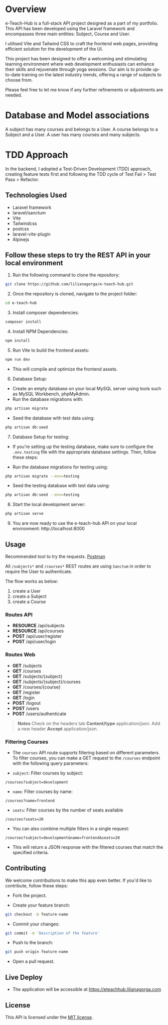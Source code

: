 # Overview

e-Teach-Hub is a full-stack API project designed as a part of my portfolio. This API has been developed using the
Laravel framework and encompasses three main entities: Subject, Course and User.

I utilised Vite and Tailwind CSS to craft the frontend web pages, providing efficient solution for the development of
the UI.

This project has been designed to offer a welcoming and stimulating learning environment where web development
enthusiasts can enhance their skills and rejuvenate through yoga sessions. Our aim is to provide up-to-date training on
the latest industry trends, offering a range of subjects to choose from.

Please feel free to let me know if any further refinements or adjustments are needed.

# Database and Model associations

A subject has many courses and belongs to a User.
A course belongs to a Subject and a User.
A user has many courses and many subjects.

# TDD Approach

In the backend, I adopted a Test-Driven Development (TDD) approach, creating feature tests first and following the TDD
cycle of Test Fail > Test Pass > Refactor.

## Technologies Used

* Laravel framework
* laravel/sanctum
* Vite
* Tailwindcss
* postcss
* laravel-vite-plugin
* Alpinejs

## Follow these steps to try the REST API in your local environment

1. Run the following command to clone the repository:

```bash
git clone https://github.com/lilianagorga/e-teach-hub.git
```

2. Once the repository is cloned, navigate to the project folder:

```bash
cd e-teach-hub
```

3. Install composer dependencies:

```bash
composer install
```

4. Install NPM Dependencies:

```bash
npm install
```

5. Run Vite to build the frontend assets:

```bash
npm run dev
```

* This will compile and optimize the frontend assets.

6. Database Setup:

* Create an empty database on your local MySQL server using tools such as MySQL Workbench, phpMyAdmin.
* Run the database migrations with:

```bash
php artisan migrate
```

* Seed the database with test data using:

```bash
php artisan db:seed
```

7. Database Setup for testing:

* If you're setting up the testing database, make sure to configure the `.env.testing` file with the appropriate
  database settings. Then, follow these steps:

* Run the database migrations for testing using:

```bash
php artisan migrate --env=testing
```

* Seed the testing database with test data using:

```bash
php artisan db:seed --env=testing
```

8. Start the local development server:

```bash
php artisan serve
```

9. You are now ready to use the e-teach-hub API on your local environment: http://localhost:8000

## Usage

Recommended tool to try the requests. [Postman](https://www.postman.com/)

All `/subjects*` and `/courses*` REST routes are using `Sanctum` in order to require the User to authenticate.

The flow works as below:
1. create a User
2. create a Subject
3. create a Course

### Routes API

- **RESOURCE** /api/subjects
- **RESOURCE** /api/courses
- **POST** /api/user/register
- **POST** /api/user/login

### Routes Web

- **GET** /subjects
- **GET** /courses
- **GET** /subjects/{subject}
- **GET** /subjects/{subject}/courses
- **GET** /courses/{course}
- **GET** /register
- **GET** /login
- **POST** /logout
- **POST** /users
- **POST** /users/authenticate

> **Notes**
> Check on the headers tab **Content/type** application/json.
> Add a new header **Accept** application/json.

### Filtering Courses

* The `courses` API route supports filtering based on different parameters. To filter courses, you can make a GET
  request to the `/courses` endpoint with the following query parameters:

* `subject`: Filter courses by subject:
```
/courses?subject=development
```

* `name`: Filter courses by name:
```
/courses?name=frontend
```

* `seats`: Filter courses by the number of seats available
```
/courses?seats=20
```

* You can also combine multiple filters in a single request:
```
/courses?subject=development&name=frontend&seats=20
```

* This will return a JSON response with the filtered courses that match the specified criteria.

## Contributing

We welcome contributions to make this app even better. If you'd like to contribute, follow these steps:

* Fork the project.

* Create your feature branch:

```bash
git checkout -b feature-name
```

* Commit your changes:

```bash
git commit -m 'Description of the feature'
```

* Push to the branch:

```bash
git push origin feature-name
```

* Open a pull request.

## Live Deploy
* The application will be accessible at https://eteachhub.lilianagorga.com

## License

This API is licensed under the [MIT license](https://opensource.org/licenses/MIT).
